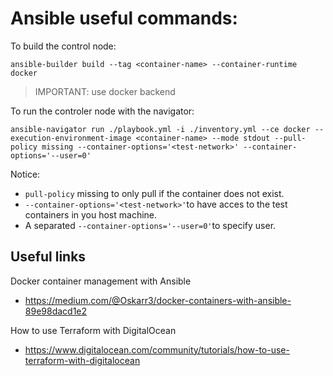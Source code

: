 # Ansible useful commands:

To build the control node:

```
ansible-builder build --tag <container-name> --container-runtime docker
```

> IMPORTANT: use docker backend

To run the controler node with the navigator:

```
ansible-navigator run ./playbook.yml -i ./inventory.yml --ce docker --execution-environment-image <container-name> --mode stdout --pull-policy missing --container-options='<test-network>' --container-options='--user=0'
```

Notice:
* `pull-policy` missing to only pull if the container does not exist.
* `--container-options='<test-network>'`to have acces to the test containers in you host machine.
* A separated `--container-options='--user=0'`to specify user.

## Useful links
Docker container management with Ansible
- https://medium.com/@Oskarr3/docker-containers-with-ansible-89e98dacd1e2

How to use Terraform with DigitalOcean
- https://www.digitalocean.com/community/tutorials/how-to-use-terraform-with-digitalocean
